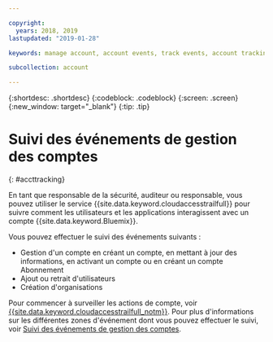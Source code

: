 ```yaml
---

copyright:
  years: 2018, 2019
lastupdated: "2019-01-28"

keywords: manage account, account events, track events, account tracking, monitoring

subcollection: account

---
```


{:shortdesc: .shortdesc}
{:codeblock: .codeblock}
{:screen: .screen}
{:new_window: target="_blank"}
{:tip: .tip}

# Suivi des événements de gestion des comptes
{: #accttracking}

En tant que responsable de la sécurité, auditeur ou responsable, vous pouvez utiliser le service {{site.data.keyword.cloudaccesstrailfull}} pour suivre comment les utilisateurs et les applications interagissent avec un compte {{site.data.keyword.Bluemix}}.

Vous pouvez effectuer le suivi des événements suivants :

* Gestion d'un compte en créant un compte, en mettant à jour des informations, en activant un compte ou en créant un compte Abonnement
* Ajout ou retrait d'utilisateurs
* Création d'organisations

Pour commencer à surveiller les actions de compte, voir [{{site.data.keyword.cloudaccesstrailfull_notm}}](/docs/services/cloud-activity-tracker?topic=cloud-activity-tracker-getting-started-with-cla). Pour plus d'informations sur les différentes zones d'événement dont vous pouvez effectuer le suivi, voir [Suivi des événements de gestion des comptes](/docs/services/cloud-activity-tracker/services?topic=cloud-activity-tracker-at_events).
